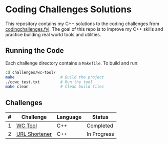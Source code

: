# Coding Challenges Solutions

This repository contains my C++ solutions to the coding challenges from [codingchallenges.fyi](https://codingchallenges.fyi). The goal of this repo is to improve my C++ skills and practice building real world tools and utilities.

## Running the Code

Each challenge directory contains a `Makefile`. To build and run:

```bash
cd challenges/wc-tool/
make                    # Build the project
./ccwc test.txt         # Run the tool
make clean              # Clean build files
```

## Challenges

| #   | Challenge                                  | Language | Status      |
| --- | ------------------------------------------ | -------- | ----------- |
| 1   | [WC Tool](challenges/wc-tool/)             | C++      | Completed   |
| 2   | [URL Shortener](challenges/url-shortener/) | C++      | In Progress |
